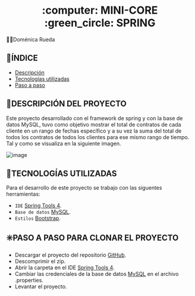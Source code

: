 <h1 align="center"> :computer: MINI-CORE :green_circle: SPRING </h1>

:woman_student:Doménica Rueda

## :round_pushpin:ÍNDICE

- [Descripción](#DESCRIPCIÓN-DEL-PROYECTO)
- [Tecnologías utilizadas](#TECNOLOGÍAS-UTILIZADAS)
- [Paso a paso](#PASO-A-PASO-PARA-CLONAR-EL-PROYECTO)

## :open_book:DESCRIPCIÓN DEL PROYECTO

Este proyecto desarrollado con el framework de spring y con la base de datos MySQL, tuvo como objetivo mostrar el total de contratos de cada cliente 
en un rango de fechas específico y a su vez la suma del total de todos los contratos de todos los clientes para ese mismo rango de tiempo. Tal y como se
visualiza en la siguiente imagen.

![image](https://user-images.githubusercontent.com/62667937/214327611-b68e2f95-b794-4260-bdb7-cfb9c32856aa.png)


## :electric_plug:TECNOLOGÍAS UTILIZADAS

Para el desarrollo de este proyecto se trabajo con las siguentes herramientas:
- `IDE`   [Spring Tools 4](https://spring.io/tools).
- `Base de datos` [MySQL](https://www.mysql.com/downloads/).
- `Estilos` [Bootstrap](https://getbootstrap.com/docs/5.3/getting-started/download/).

## :eight_spoked_asterisk:PASO A PASO PARA CLONAR EL PROYECTO

- Descargar el proyecto del repositorio [GitHub](https://github.com/Domenica32/minicore_spring.git). 
- Descomprimir el zip.
- Abrir la carpeta en el IDE  [Spring Tools 4](https://spring.io/tools).
- Cambiar las credenciales de la base de datos [MySQL](https://www.mysql.com/downloads/) en el archivo .properties.
- Levantar el proyecto.







